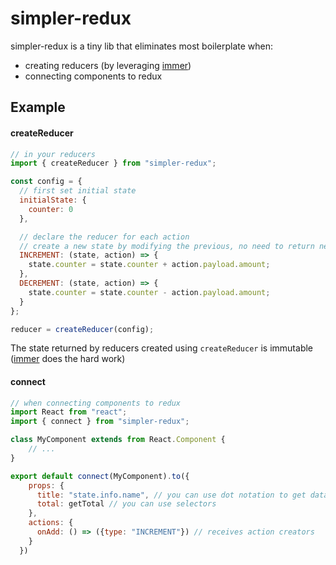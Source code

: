 # simpler-redux

simpler-redux is a tiny lib that eliminates most boilerplate when:

- creating reducers (by leveraging [immer](https://github.com/mweststrate/immer))
- connecting components to redux

## Example

#### createReducer

```javascript
// in your reducers
import { createReducer } from "simpler-redux";

const config = {
  // first set initial state
  initialState: {
    counter: 0
  },

  // declare the reducer for each action
  // create a new state by modifying the previous, no need to return new state
  INCREMENT: (state, action) => {
    state.counter = state.counter + action.payload.amount;
  },
  DECREMENT: (state, action) => {
    state.counter = state.counter - action.payload.amount;
  }
};

reducer = createReducer(config);
```

The state returned by reducers created using `createReducer` is immutable ([immer](https://github.com/mweststrate/immer) does the hard work)

#### connect

```javascript
// when connecting components to redux
import React from "react";
import { connect } from "simpler-redux";

class MyComponent extends from React.Component {
    // ...
}

export default connect(MyComponent).to({
    props: {
      title: "state.info.name", // you can use dot notation to get data from the state
      total: getTotal // you can use selectors
    },
    actions: {
      onAdd: () => ({type: "INCREMENT"}) // receives action creators
    }
  })
```
